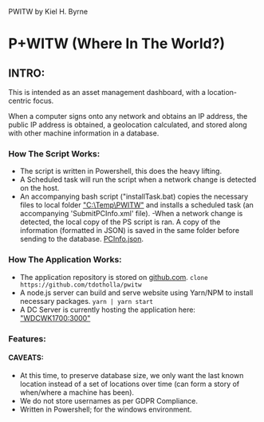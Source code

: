 PWITW by Kiel H. Byrne

# P+WITW (Where In The World?)

## INTRO:
This is intended as an asset management dashboard, with a location-centric focus. 

When a computer signs onto any network and obtains an IP address, the public IP address is obtained, a geolocation calculated, and stored along with other machine information in a database.

### How The Script Works:
- The script is written in Powershell, this does the heavy lifting.
- A Scheduled task will run the script when a network change is detected on the host.
- An accompanying bash script ("installTask.bat) copies the necessary files to local folder ["C:\Temp\PWITW"](C:\Temp\PWITW) and installs a scheduled task (an accompanying 'SubmitPCInfo.xml' file).
-When a network change is detected, the local copy of the PS script is ran. A copy of the information (formatted in JSON) is saved in the same folder before sending to the database. [PCInfo.json](C:\temp\pwitw\pcinfo.json). 

### How The Application Works:
- The application repository is stored on [github.com](https://github.com/tdotholla/pwitw).
```clone https://github.com/tdotholla/pwitw```
- A node.js server can build and serve website using Yarn/NPM to install necessary packages.
```yarn | yarn start ```
- A DC Server is currently hosting the application here: ["WDCWK1700:3000"](http://WDCWK1700:3000)

### Features:

#### CAVEATS:
- At this time, to preserve database size, we only want the last known location instead of a set of locations over time (can form a story of when/where a machine has been). 
- We do not store usernames as per GDPR Compliance.
- Written in Powershell; for the windows environment. 


